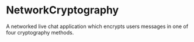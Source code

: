 # NetworkCryptography
A networked live chat application which encrypts users messages in one of four cryptography methods. 
